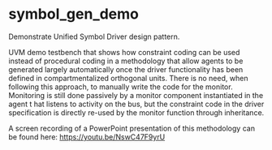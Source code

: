 # symbol_gen_demo

Demonstrate Unified Symbol Driver design pattern.

UVM demo testbench that shows how constraint coding can be used instead of procedural 
coding in a methodology that allow agents to be generated largely automatically once 
the driver functionality has been defined in compartmentalized orthogonal units. There 
is no need, when following this approach, to manually write the code for the monitor. 
Monitoring is still done passively by a monitor component instantiated in the agent t
hat listens to activity on the bus, but the constraint code in the driver specification 
is directly re-used by the monitor function through inheritance.

A screen recording of a PowerPoint presentation of this methodology can be found here:
https://youtu.be/NswC47F9yrU 

